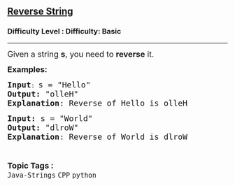 <h2><a href="https://www.geeksforgeeks.org/problems/reverse-string--141628/1?page=1&category=python&sortBy=submissions">Reverse String</a></h2><h3>Difficulty Level : Difficulty: Basic</h3><hr><div class="problems_problem_content__Xm_eO" style="user-select: auto;"><p style="user-select: auto;"><span style="font-size: 18px; user-select: auto;">Given a string <strong style="user-select: auto;">s</strong>, you need to <strong style="user-select: auto;">reverse</strong> it.</span></p>
<p style="user-select: auto;"><span style="font-size: 18px; user-select: auto;"><strong style="user-select: auto;">Examples:</strong></span></p>
<pre style="user-select: auto;"><span style="font-size: 18px; user-select: auto;"><strong style="user-select: auto;">Input</strong></span>: <span style="font-size: 18px; user-select: auto;">s = "Hello"
<strong style="user-select: auto;">Output:</strong> "olleH"
<strong style="user-select: auto;">Explanation</strong>: Reverse of Hello is olleH</span></pre>
<pre style="user-select: auto;"><span style="font-size: 18px; user-select: auto;"><strong style="user-select: auto;">Input: </strong>s = "World"
<strong style="user-select: auto;">Output: </strong>"dlroW"
<strong style="user-select: auto;">Explanation</strong>: Reverse of World is dlroW</span>
</pre></div><br><p><span style=font-size:18px><strong>Topic Tags : </strong><br><code>Java-Strings</code>&nbsp;<code>CPP</code>&nbsp;<code>python</code>&nbsp;